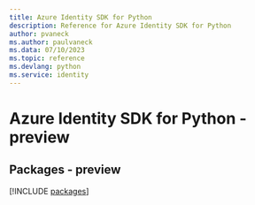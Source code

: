 ```yaml
---
title: Azure Identity SDK for Python
description: Reference for Azure Identity SDK for Python
author: pvaneck
ms.author: paulvaneck
ms.data: 07/10/2023
ms.topic: reference
ms.devlang: python
ms.service: identity
---
```

# Azure Identity SDK for Python - preview
## Packages - preview
[!INCLUDE [packages](identity-index.md)]